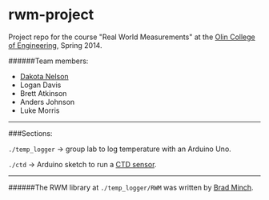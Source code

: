 rwm-project
===========

Project repo for the course "Real World Measurements" at the [Olin College of Engineering](http://www.olin.edu/), Spring 2014.

######Team members:
* [Dakota Nelson](http://www.dakotanelson.com/)
* Logan Davis
* Brett Atkinson
* Anders Johnson
* Luke Morris

---

###Sections:

`./temp_logger` -> group lab to log temperature with an Arduino Uno.

`./ctd` -> Arduino sketch to run a [CTD sensor](https://en.wikipedia.org/wiki/CTD_(instrument)).

---

######The RWM library at `./temp_logger/RWM` was written by [Brad Minch](http://www.olin.edu/faculty/profile/bradley-minch/).
